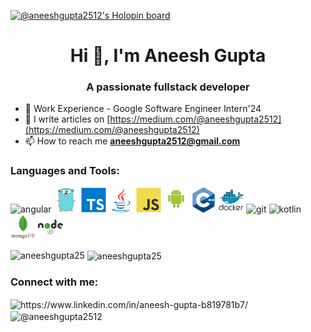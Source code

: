 [![@aneeshgupta2512's Holopin board](https://holopin.me/aneeshgupta2512)](https://holopin.io/@aneeshgupta2512)

<h1 align="center">Hi 👋, I'm Aneesh Gupta</h1>
<h3 align="center">A passionate fullstack developer</h3>

- 💼 Work Experience - Google Software Engineer Intern'24
- 📝 I write articles
on [https://medium.com/@aneeshgupta2512](https://medium.com/@aneeshgupta2512)
- 📫 How to reach me **aneeshgupta2512@gmail.com**

<h3 align="left">Languages and Tools:</h3>
<p align="left">
  <a style="text-decoration: none;" href="https://angular.io" target="_blank" rel="noreferrer">
    <img
      src="https://angular.io/assets/images/logos/angular/angular.svg"
      alt="angular"
      width="40"
      height="40"
    />
  </a>
  <a style="text-decoration: none;" href="https://golang.org" target="_blank" rel="noreferrer">
    <img
      src="https://raw.githubusercontent.com/devicons/devicon/master/icons/go/go-original.svg"
      alt="go"
      width="40"
      height="40"
    />
  </a>
  <a style="text-decoration: none;" href="https://www.typescriptlang.org/" target="_blank" rel="noreferrer">
    <img
      src="https://raw.githubusercontent.com/devicons/devicon/master/icons/typescript/typescript-original.svg"
      alt="typescript"
      width="40"
      height="40"
    />
  </a>
  <a style="text-decoration: none;" href="https://www.java.com" target="_blank" rel="noreferrer">
    <img
      src="https://raw.githubusercontent.com/devicons/devicon/master/icons/java/java-original.svg"
      alt="java"
      width="40"
      height="40"
    />
  </a>
  <a style="text-decoration: none;"
    href="https://developer.mozilla.org/en-US/docs/Web/JavaScript"
    target="_blank"
    rel="noreferrer"
  >
    <img
      src="https://raw.githubusercontent.com/devicons/devicon/master/icons/javascript/javascript-original.svg"
      alt="javascript"
      width="40"
      height="40"
    />
  </a>
  <a style="text-decoration: none;" href="https://developer.android.com" target="_blank" rel="noreferrer">
    <img
      src="https://raw.githubusercontent.com/devicons/devicon/master/icons/android/android-original-wordmark.svg"
      alt="android"
      width="40"
      height="40"
    />
  </a>
  <a style="text-decoration: none;" href="https://www.w3schools.com/cpp/" target="_blank" rel="noreferrer">
    <img
      src="https://raw.githubusercontent.com/devicons/devicon/master/icons/cplusplus/cplusplus-original.svg"
      alt="cplusplus"
      width="40"
      height="40"
    />
  </a>
  <a style="text-decoration: none;" href="https://www.docker.com/" target="_blank" rel="noreferrer">
    <img
      src="https://raw.githubusercontent.com/devicons/devicon/master/icons/docker/docker-original-wordmark.svg"
      alt="docker"
      width="40"
      height="40"
    />
  </a>
  <a style="text-decoration: none;" href="https://git-scm.com/" target="_blank" rel="noreferrer">
    <img
      src="https://www.vectorlogo.zone/logos/git-scm/git-scm-icon.svg"
      alt="git"
      width="40"
      height="40"
    />
  </a>  
  <a style="text-decoration: none;" href="https://kotlinlang.org" target="_blank" rel="noreferrer">
    <img
      src="https://www.vectorlogo.zone/logos/kotlinlang/kotlinlang-icon.svg"
      alt="kotlin"
      width="40"
      height="40"
    />
  </a>
  <a style="text-decoration: none;" href="https://www.mongodb.com/" target="_blank" rel="noreferrer">
    <img
      src="https://raw.githubusercontent.com/devicons/devicon/master/icons/mongodb/mongodb-original-wordmark.svg"
      alt="mongodb"
      width="40"
      height="40"
    />
  </a>
  <a style="text-decoration: none;" href="https://nodejs.org" target="_blank" rel="noreferrer">
    <img
      src="https://raw.githubusercontent.com/devicons/devicon/master/icons/nodejs/nodejs-original-wordmark.svg"
      alt="nodejs"
      width="40"
      height="40"
    />
  </a>
</p>

<p>
  <img
    align="left"
    src="https://github-readme-stats.vercel.app/api/top-langs?username=aneeshgupta25&show_icons=true&locale=en&layout=compact"
    alt="aneeshgupta25"
  />
</p>

<p>
  &nbsp;<img
    align="center"
    src="https://github-readme-stats.vercel.app/api?username=aneeshgupta25&show_icons=true&locale=en"
    alt="aneeshgupta25"
  />
</p>

<h3 align="left">Connect with me:</h3>
<p align="left">
  <a style="text-decoration: none;"
    href="https://linkedin.com/in/https://www.linkedin.com/in/aneesh-gupta-b819781b7/"
    target="blank"
    ><img
      align="center"
      src="https://raw.githubusercontent.com/rahuldkjain/github-profile-readme-generator/master/src/images/icons/Social/linked-in-alt.svg"
      alt="https://www.linkedin.com/in/aneesh-gupta-b819781b7/"
      height="30"
      width="40"
  /></a>
  <a style="text-decoration: none;" href="https://medium.com/@aneeshgupta2512" target="blank"
    ><img
      align="center"
      src="https://raw.githubusercontent.com/rahuldkjain/github-profile-readme-generator/master/src/images/icons/Social/medium.svg"
      alt="@aneeshgupta2512"
      height="30"
      width="40"
  /></a>
</p>
